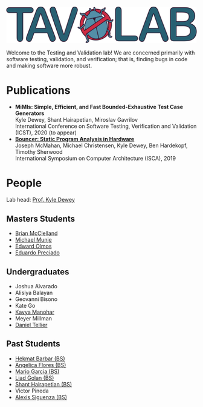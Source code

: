 ![logo](colour_500.png)

Welcome to the Testing and Validation lab!
We are concerned primarily with software testing, validation, and verification; that is, finding bugs in code and making software more robust.

# Publications

<ul>
  <li>
    <b>
      MiMIs: Simple, Efficient, and Fast Bounded-Exhaustive Test Case Generators
    </b>
    <br />
    Kyle Dewey, Shant Hairapetian, Miroslav Gavrilov
    <br />
    International Conference on Software Testing, Verification and Validation (ICST), 2020 (to appear)
  </li>
  <li>
    <b>
      <a href="https://dl.acm.org/citation.cfm?id=3322256">
        Bouncer: Static Program Analysis in Hardware
      </a>
    </b>
    <br />
    Joseph McMahan, Michael Christensen, Kyle Dewey, Ben Hardekopf, Timothy Sherwood
    <br />
    International Symposium on Computer Architecture (ISCA), 2019
  </li>
</ul>

# People

Lab head: [Prof. Kyle Dewey](https://kyledewey.github.io/)

## Masters Students ##

- [Brian McClelland](https://github.com/bmcclelland)
- [Michael Munje](https://michaelmunje.com/about/)
- [Edward Olmos](https://www.linkedin.com/in/edward-olmos/)
- [Eduardo Preciado](https://www.linkedin.com/in/eduardopreciado/)

## Undergraduates ##

- Joshua Alvarado
- Alisiya Balayan
- Geovanni Bisono
- Kate Go
- [Kavya Manohar](https://github.com/Kavya-Manohar)
- Meyer Millman
- [Daniel Tellier](https://www.linkedin.com/in/daniel-tellier-210ab3a4/)

## Past Students ##

- [Hekmat Barbar (BS)](https://www.linkedin.com/in/hekmat-barbar-26652282/)
- [Angelica Flores (BS)](https://www.linkedin.com/in/angelicagflores/)
- [Mario Garcia (BS)](https://www.linkedin.com/in/mario-garcia-61a222171/)
- [Liad Golan (BS)](https://www.linkedin.com/in/liadgolan/)
- [Shant Hairapetian (BS)](https://www.linkedin.com/in/shant-hairapetian-27b498166/)
- Victor Pineda
- [Alexis Siguenza (BS)](https://www.linkedin.com/in/alexis-siguenza-763bb0172/)
